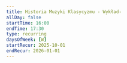 ```yaml
---
title: Historia Muzyki Klasycyzmu - Wykład- 
allDay: false
startTime: 16:00
endTime: 17:30
type: recurring
daysOfWeek: [W]
startRecur: 2025-10-01
endRecur: 2026-01-01
---
```

